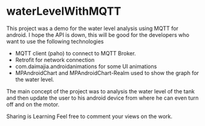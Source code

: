 # waterLevelWithMQTT

This project was a demo for the water level analysis using MQTT for android.
I hope the API is down, this will be good for the developers who want to use the following technologies

- MQTT client (paho) to connect to MQTT Broker.
- Retrofit for network connection
- com.daimajia.androidanimations for some UI animations 
- MPAndroidChart and MPAndroidChart-Realm used to show the graph for the water level.

The main concept of the project was to analysis the water level of the tank
and then update the user to his android device from where he can even turn off and on the motor.

Sharing is Learning
Feel free to comment your views on the work.
